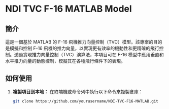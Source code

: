 # NDI TVC F-16 MATLAB Model

## 簡介

這是一個基於 MATLAB 的 F-16 飛機推力向量控制（TVC）模型。該專案的目的是模擬和控制 F-16 飛機的推力向量，以實現更有效率的機動性和更精確的飛行控制。透過實現推力向量控制（TVC）演算法，本項目可在 F-16 模型中應用垂直和水平推力向量的動態控制，模擬其在各種飛行條件下的表現。

## 如何使用

1. **複製項目到本地：**
   在終端機或命令列中執行以下命令來複製倉庫：
   ```bash
   git clone https://github.com/yourusername/NDI-TVC-F16-MATLAB.git

